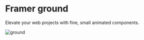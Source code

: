 # Framer ground

Elevate your web projects with fine, small animated components.

![ground](https://github.com/user-attachments/assets/b2c19564-825b-4656-8937-b6f7a333d1bf)
